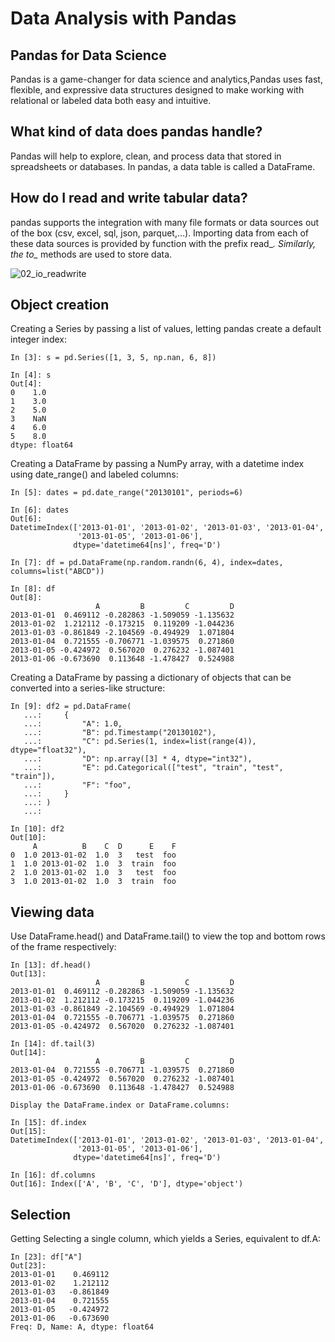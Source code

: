 # Data Analysis with Pandas

## Pandas for Data Science
Pandas is a game-changer for data science and analytics,Pandas uses fast, flexible, and expressive data structures designed to make working with relational or labeled data both easy and intuitive.

## What kind of data does pandas handle?

Pandas will help to explore, clean, and process data that stored in spreadsheets or databases. 
In pandas, a data table is called a DataFrame.

## How do I read and write tabular data?
pandas supports the integration with many file formats or data sources out of the box (csv, excel, sql, json, parquet,…). Importing data from each of these data sources is provided by function with the prefix read_*. Similarly, the to_* methods are used to store data.

![02_io_readwrite](https://user-images.githubusercontent.com/62019258/196542968-ddf22b38-95c7-40f1-8396-a3ddf0583d70.svg)


## Object creation 

Creating a Series by passing a list of values, letting pandas create a default integer index:
```
In [3]: s = pd.Series([1, 3, 5, np.nan, 6, 8])

In [4]: s
Out[4]: 
0    1.0
1    3.0
2    5.0
3    NaN
4    6.0
5    8.0
dtype: float64
```

Creating a DataFrame by passing a NumPy array, with a datetime index using date_range() and labeled columns:
```
In [5]: dates = pd.date_range("20130101", periods=6)

In [6]: dates
Out[6]: 
DatetimeIndex(['2013-01-01', '2013-01-02', '2013-01-03', '2013-01-04',
               '2013-01-05', '2013-01-06'],
              dtype='datetime64[ns]', freq='D')

In [7]: df = pd.DataFrame(np.random.randn(6, 4), index=dates, columns=list("ABCD"))

In [8]: df
Out[8]: 
                   A         B         C         D
2013-01-01  0.469112 -0.282863 -1.509059 -1.135632
2013-01-02  1.212112 -0.173215  0.119209 -1.044236
2013-01-03 -0.861849 -2.104569 -0.494929  1.071804
2013-01-04  0.721555 -0.706771 -1.039575  0.271860
2013-01-05 -0.424972  0.567020  0.276232 -1.087401
2013-01-06 -0.673690  0.113648 -1.478427  0.524988

```

Creating a DataFrame by passing a dictionary of objects that can be converted into a series-like structure:
```
In [9]: df2 = pd.DataFrame(
   ...:     {
   ...:         "A": 1.0,
   ...:         "B": pd.Timestamp("20130102"),
   ...:         "C": pd.Series(1, index=list(range(4)), dtype="float32"),
   ...:         "D": np.array([3] * 4, dtype="int32"),
   ...:         "E": pd.Categorical(["test", "train", "test", "train"]),
   ...:         "F": "foo",
   ...:     }
   ...: )
   ...: 

In [10]: df2
Out[10]: 
     A          B    C  D      E    F
0  1.0 2013-01-02  1.0  3   test  foo
1  1.0 2013-01-02  1.0  3  train  foo
2  1.0 2013-01-02  1.0  3   test  foo
3  1.0 2013-01-02  1.0  3  train  foo
```

## Viewing data

Use DataFrame.head() and DataFrame.tail() to view the top and bottom rows of the frame respectively:

```
In [13]: df.head()
Out[13]: 
                   A         B         C         D
2013-01-01  0.469112 -0.282863 -1.509059 -1.135632
2013-01-02  1.212112 -0.173215  0.119209 -1.044236
2013-01-03 -0.861849 -2.104569 -0.494929  1.071804
2013-01-04  0.721555 -0.706771 -1.039575  0.271860
2013-01-05 -0.424972  0.567020  0.276232 -1.087401

In [14]: df.tail(3)
Out[14]: 
                   A         B         C         D
2013-01-04  0.721555 -0.706771 -1.039575  0.271860
2013-01-05 -0.424972  0.567020  0.276232 -1.087401
2013-01-06 -0.673690  0.113648 -1.478427  0.524988
```
```
Display the DataFrame.index or DataFrame.columns:

In [15]: df.index
Out[15]: 
DatetimeIndex(['2013-01-01', '2013-01-02', '2013-01-03', '2013-01-04',
               '2013-01-05', '2013-01-06'],
              dtype='datetime64[ns]', freq='D')

In [16]: df.columns
Out[16]: Index(['A', 'B', 'C', 'D'], dtype='object')
```



## Selection 

Getting
Selecting a single column, which yields a Series, equivalent to df.A:

```
In [23]: df["A"]
Out[23]: 
2013-01-01    0.469112
2013-01-02    1.212112
2013-01-03   -0.861849
2013-01-04    0.721555
2013-01-05   -0.424972
2013-01-06   -0.673690
Freq: D, Name: A, dtype: float64
```
